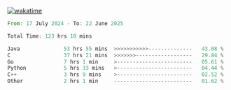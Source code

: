 [![wakatime](https://wakatime.com/badge/user/5970ac98-85fb-4bfd-a7d8-142e7d5bd274.svg)](https://wakatime.com/@5970ac98-85fb-4bfd-a7d8-142e7d5bd274)

<!--START_SECTION:waka-->

```rust
From: 17 July 2024 - To: 22 June 2025

Total Time: 123 hrs 10 mins

Java              53 hrs 55 mins  >>>>>>>>>>>--------------   43.08 %
C                 37 hrs 21 mins  >>>>>>>------------------   29.84 %
Go                7 hrs 1 min     >------------------------   05.61 %
Python            5 hrs 33 mins   >------------------------   04.44 %
C++               3 hrs 9 mins    >------------------------   02.52 %
Other             2 hrs 1 min     -------------------------   01.62 %
```

<!--END_SECTION:waka-->

